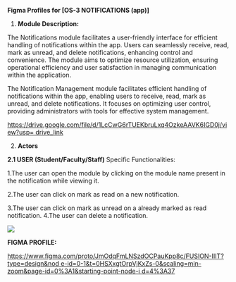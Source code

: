 ﻿**Figma Profiles for [OS-3 NOTIFICATIONS (app)]**

1. **Module Description:**

The Notifications module facilitates a user-friendly interface for efficient handling of notifications within the app. Users can seamlessly receive, read, mark as unread, and delete notifications, enhancing control and convenience. The module aims to optimize resource utilization, ensuring operational efficiency and user satisfaction in managing communication within the application.

The Notification Management module facilitates efficient handling of notifications within the app, enabling users to receive, read, mark as unread, and delete notifications. It focuses on optimizing user control, providing administrators with tools for effective system management.

[https://drive.google.com/file/d/1LcCwG6rTUEKbruLxq4OzkeAAVK6IGD0j/view?usp= drive_link](https://drive.google.com/file/d/1LcCwG6rTUEKbruLxq4OzkeAAVK6IGD0j/view?usp=drive_link)

2. **Actors**

**2.1 USER (**Student/Faculty/Staff**)** Specific Functionalities:

1\.The user can open the module by clicking on the module name present in the notification while viewing it.

2\.The user can click on mark as read on a new notification.

3\.The user can click on mark as unread on a already marked as read notification. 4.The user can delete a notification.

![](Aspose.Words.ad362bb8-b98b-464c-9f57-456034ce466b.001.jpeg)

**FIGMA PROFILE:**

[https://www.figma.com/proto/JmOdqFmLNSzdOCPauKpp8c/FUSION-IIIT?type=design&nod e-id=0-1&t=0HSXxgtOrpVjKxZs-0&scaling=min-zoom&page-id=0%3A1&starting-point-node-i d=4%3A37](https://www.figma.com/proto/JmOdqFmLNSzdOCPauKpp8c/FUSION-IIIT?type=design&node-id=0-1&t=0HSXxgtOrpVjKxZs-0&scaling=min-zoom&page-id=0%3A1&starting-point-node-id=4%3A37)
